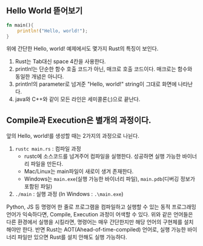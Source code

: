 ## Hello World 뜯어보기

```rust
fn main(){
    println!("Hello, world!");
}
```

위에 간단한 Hello, world! 예제에서도 몇가지 Rust의 특징이 보인다.

1. Rust는 Tab대신 space 4칸을 사용한다.
2. println!는 단순한 함수 호출 코드가 아닌, 매크로 호출 코드이다. 매크로는 함수와 동일한 개념은 아니다.
3. println!의 parameter로 넘겨준 "Hello, world!" string이 그대로 화면에 나타난다.
4. java와 C++와 같이 모든 라인은 세미콜론(;)으로 끝난다.

## Compile과 Execution은 별개의 과정이다.

앞의 Hello, world!를 생성할 때는 2가지의 과정으로 나뉜다.

1. `rustc main.rs` : 컴파일 과정
   - rustc에 소스코드를 넘겨주어 컴파일을 실행한다. 성공하면 실행 가능한 바이너리 파일을 만든다.
   - Mac/Linux는 main파일이 새로이 생겨 존재한다.
   - Windows는 `main.exe`(실행 가능한 바이너리 파일), `main.pdb`(디버깅 정보가 포함된 파일)
2. `./main` : 실행 과정 (In Windows : `.\main.exe`)

Python, JS 등 명령어 한 줄로 프로그램을 컴파일하고 실행할 수 있는 동적 프로그래밍 언어가 익숙하다면, Compile, Execution 과정이 어색할 수 있다.
위와 같은 언어들은 다른 환경에서 실행을 시킬라면, 명령어는 매우 간단한지만 해당 언어의 구현체를 설치해야만 한다.
반면 Rust는 AOT(Ahead-of-time-compiled) 언어로, 실행 가능한 바이너리 파일만 있으면 Rust를 설치 안해도 실행 가능하다.
